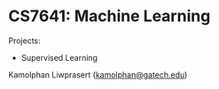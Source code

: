 # CS7641: Machine Learning
Projects:
- Supervised Learning

Kamolphan Liwprasert (kamolphan@gatech.edu)